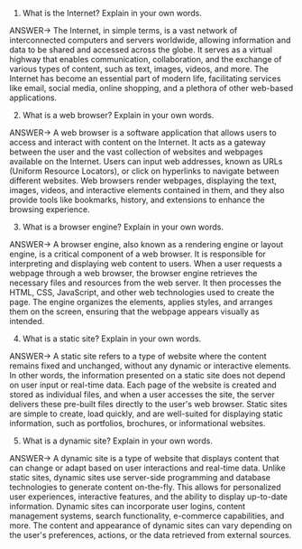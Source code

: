 1. What is the Internet? Explain in your own words.

ANSWER-> The Internet, in simple terms, is a vast network of interconnected computers and servers worldwide, allowing information and data to be shared and accessed across the globe. It serves as a virtual highway that enables communication, collaboration, and the exchange of various types of content, such as text, images, videos, and more. The Internet has become an essential part of modern life, facilitating services like email, social media, online shopping, and a plethora of other web-based applications.

2. What is a web browser? Explain in your own words.

ANSWER-> A web browser is a software application that allows users to access and interact with content on the Internet. It acts as a gateway between the user and the vast collection of websites and webpages available on the Internet. Users can input web addresses, known as URLs (Uniform Resource Locators), or click on hyperlinks to navigate between different websites. Web browsers render webpages, displaying the text, images, videos, and interactive elements contained in them, and they also provide tools like bookmarks, history, and extensions to enhance the browsing experience.

3. What is a browser engine? Explain in your own words.

ANSWER-> A browser engine, also known as a rendering engine or layout engine, is a critical component of a web browser. It is responsible for interpreting and displaying web content to users. When a user requests a webpage through a web browser, the browser engine retrieves the necessary files and resources from the web server. It then processes the HTML, CSS, JavaScript, and other web technologies used to create the page. The engine organizes the elements, applies styles, and arranges them on the screen, ensuring that the webpage appears visually as intended.

4. What is a static site? Explain in your own words.

ANSWER-> A static site refers to a type of website where the content remains fixed and unchanged, without any dynamic or interactive elements. In other words, the information presented on a static site does not depend on user input or real-time data. Each page of the website is created and stored as individual files, and when a user accesses the site, the server delivers these pre-built files directly to the user's web browser. Static sites are simple to create, load quickly, and are well-suited for displaying static information, such as portfolios, brochures, or informational websites.

5. What is a dynamic site? Explain in your own words.

ANSWER-> A dynamic site is a type of website that displays content that can change or adapt based on user interactions and real-time data. Unlike static sites, dynamic sites use server-side programming and database technologies to generate content on-the-fly. This allows for personalized user experiences, interactive features, and the ability to display up-to-date information. Dynamic sites can incorporate user logins, content management systems, search functionality, e-commerce capabilities, and more. The content and appearance of dynamic sites can vary depending on the user's preferences, actions, or the data retrieved from external sources.